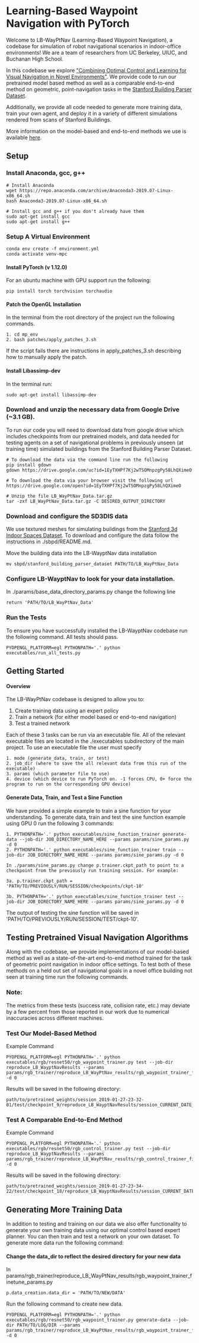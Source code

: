 Learning-Based Waypoint Navigation with PyTorch
==========
Welcome to LB-WayPtNav (Learning-Based Waypoint Navigation), a codebase for simulation of robot navigational scenarios in indoor-office environments! We are a team of researchers from UC Berkeley, UIUC, and Buchanan High School.
 
In this codebase we explore ["Combining Optimal Control and Learning for Visual Navigation in Novel Environments"](https://smlbansal.github.io/LB-WayPtNav/). We provide code to run our pretrained model based method as well as a comparable end-to-end method on geometric, point-navigation tasks in the [Stanford Building Parser Dataset](http://buildingparser.stanford.edu/dataset.html).
 
Additionally, we provide all code needed to generate more training data, train your own agent, and deploy it in a variety of different simulations rendered from scans of Stanford Buildings.
 
More information on the model-based and end-to-end methods we use is available [here](https://smlbansal.github.io/LB-WayPtNav/).
 
 
## Setup
### Install Anaconda, gcc, g++
```
# Install Anaconda
wget https://repo.anaconda.com/archive/Anaconda3-2019.07-Linux-x86_64.sh
bash Anaconda3-2019.07-Linux-x86_64.sh
 
# Install gcc and g++ if you don't already have them
sudo apt-get install gcc
sudo apt-get install g++
```
 
### Setup A Virtual Environment
```
conda env create -f environment.yml
conda activate venv-mpc
```
 
#### Install PyTorch (v 1.12.0)
For an ubuntu machine with GPU support run the following:
```
pip install torch torchvision torchaudio
```
 
#### Patch the OpenGL Installation
In the terminal from the root directory of the project run the following commands.
```
1. cd mp_env
2. bash patches/apply_patches_3.sh
```
If the script fails there are instructions in apply_patches_3.sh describing how to manually apply the patch.
 
#### Install Libassimp-dev
In the terminal run:
```
sudo apt-get install libassimp-dev
```
 
### Download and unzip the necessary data from Google Drive (~3.1 GB).
To run our code you will need to download data from google drive which includes checkpoints from our pretrained models, and data needed for testing agents on a set of navigational problems in previously unseen (at training time) simulated buildings from the Stanford Building Parser Dataset.
```
# To download the data via the command line run the following
pip install gdown
gdown https://drive.google.com/uc?id=1EyTXHPf7Kj2wTSOMnpzgPy58LhQXimeO
 
# To download the data via your browser visit the following url
https://drive.google.com/open?id=1EyTXHPf7Kj2wTSOMnpzgPy58LhQXimeO
 
# Unzip the file LB_WayPtNav_Data.tar.gz
tar -zxf LB_WayPtNav_Data.tar.gz -C DESIRED_OUTPUT_DIRECTORY
```
 
### Download and configure the SD3DIS data
We use textured meshes for simulating buildings from the [Stanford 3d Indoor Spaces Dataset](http://buildingparser.stanford.edu/dataset.html). To download and configure the data follow the instructions in ./sbpd/README.md.
 
Move the building data into the LB-WayptNav data installation
```
mv sbpd/stanford_building_parser_dataset PATH/TO/LB_WayPtNav_Data
```
 
### Configure LB-WayptNav to look for your data installation.
In ./params/base_data_directory_params.py change the following line
```
return 'PATH/TO/LB_WayPtNav_Data'
```
 
### Run the Tests
To ensure you have successfully installed the LB-WayptNav codebase run the following command. All tests should pass.
```
PYOPENGL_PLATFORM=egl PYTHONPATH='.' python executables/run_all_tests.py
```
 
## Getting Started
#### Overview
The LB-WayPtNav codebase is designed to allow you to:
 
  1. Create training data using an expert policy
  2. Train a network (for either model based or end-to-end navigation)  
  3. Test a trained network
 
Each of these 3 tasks can be run via an executable file. All of the relevant executable files are located in the ./executables subdirectory of the main project. To use an executable file the user must specify
```
1. mode (generate_data, train, or test)
2. job_dir (where to save the all relevant data from this run of the executable)
3. params (which parameter file to use)
4. device (which device to run PyTorch on. -1 forces CPU, 0+ force the program to run on the corresponding GPU device)
```
#### Generate Data, Train, and Test a Sine Function
We have provided a simple example to train a sine function for your understanding. To generate data, train and test the sine function example using GPU 0 run the following 3 commands:
```
1. PYTHONPATH='.' python executables/sine_function_trainer generate-data --job-dir JOB_DIRECTORY_NAME_HERE --params params/sine_params.py -d 0
2. PYTHONPATH='.' python executables/sine_function_trainer train --job-dir JOB_DIRECTORY_NAME_HERE --params params/sine_params.py -d 0
 
In ./params/sine_params.py change p.trainer.ckpt_path to point to a checkpoint from the previously run training session. For example:
 
3a. p.trainer.ckpt_path = 'PATH/TO/PREVIOUSLY/RUN/SESSION/checkpoints/ckpt-10'
 
3b. PYTHONPATH='.' python executables/sine_function_trainer test --job-dir JOB_DIRECTORY_NAME_HERE --params params/sine_params.py -d 0
```
 
The output of testing the sine function will be saved in 'PATH/TO/PREVIOUSLY/RUN/SESSION/TEST/ckpt-10'.
 
## Testing Pretrained Visual Navigation Algorithms
 
Along with the codebase, we provide implementations of our model-based method as well as a state-of-the-art end-to-end method trained for the task of geometric point navigation in indoor office settings. To test both of these methods on a held out set of navigational goals in a novel office building not seen at training time run the following commands.
 
### Note:
The metrics from these tests (success rate, collision rate, etc.) may deviate by a few percent from those reported in our work due to numerical inaccuracies across different machines.
 
### Test Our Model-Based Method
Example Command
```
PYOPENGL_PLATFORM=egl PYTHONPATH='.' python executables/rgb/resnet50/rgb_waypoint_trainer.py test --job-dir reproduce_LB_WayptNavResults --params params/rgb_trainer/reproduce_LB_WayPtNav_results/rgb_waypoint_trainer_finetune_params.py -d 0
```
Results will be saved in the following directory:
 
```
path/to/pretrained_weights/session_2019-01-27-23-32-01/test/checkpoint_9/reproduce_LB_WayptNavResults/session_CURRENT_DATE_TIME/rgb_resnet50_nn_waypoint_simulator
```
 
### Test A Comparable End-to-End Method
Example Command
```
PYOPENGL_PLATFORM=egl PYTHONPATH='.' python executables/rgb/resnet50/rgb_control_trainer.py test --job-dir reproduce_LB_WayptNavResults --params params/rgb_trainer/reproduce_LB_WayPtNav_results/rgb_control_trainer_finetune_params.py -d 0
```
Results will be saved in the following directory:
```
path/to/pretrained_weights/session_2019-01-27-23-34-22/test/checkpoint_18/reproduce_LB_WayptNavResults/session_CURRENT_DATE_TIME/rgb_resnet50_nn_control_simulator
```
 
## Generating More Training Data
In addition to testing and training on our data we also offer functionality to generate your own training data using our optimal control based expert planner. You can then train and test a network on your own dataset. To generate more data run the following command:  
#### Change the data_dir to reflect the desired directory for your new data
In params/rgb_trainer/reproduce_LB_WayPtNav_results/rgb_waypoint_trainer_finetune_params.py
```
p.data_creation.data_dir = 'PATH/TO/NEW/DATA'
```
Run the following command to create new data.
```
PYOPENGL_PLATFORM=egl PYTHONPATH='.' python executables/rgb/resnet50/rgb_waypoint_trainer.py generate-data --job-dir PATH/TO/LOG/DIR --params params/rgb_trainer/reproduce_LB_WayPtNav_results/rgb_waypoint_trainer_finetune_params.py -d 0
```
